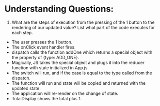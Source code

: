 # Understanding Questions:

1. What are the steps of execution from the pressing of the 1 button to the rendering of our updated value? List what part of the code executes for each step.

- The user presses the 1 button.
- The onClick event handler fires.
- dispatch calls the function addOne which returns a special object with the property of {type: ADD_ONE}.
- Magically, JS takes the special object and plugs it into the reducer function with state initialized in App.js.
- The switch will run, and if the case is equal to the type called from the dispatch.
- The function will run and state will be copied and returned with the updated state.
- The application will re-render on the change of state.
- TotalDisplay shows the total plus 1.